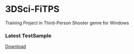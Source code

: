 # 3DSci-FiTPS
Training Project in Third-Person Shooter genre for Windows

### Latest TestSample
[Download](https://github.com/Krusnik777/3DSci-FiTPS/releases/tag/0.8)
